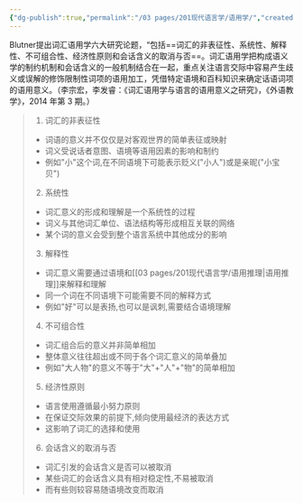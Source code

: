 ```yaml
---
{"dg-publish":true,"permalink":"/03 pages/201现代语言学/语用学/","created":"2024-12-20T19:04:49.448+08:00","updated":"2025-03-02T15:17:31.078+08:00"}
---
```


Blutner提出词汇语用学六大研究论题，“包括==词汇的非表征性、系统性、解释性、不可组合性、经济性原则和会话含义的取消与否==。词汇语用学把构成语义学的制约机制和会话含义的一般机制结合在一起，重点关注语言交际中容易产生歧义或误解的修饰限制性词项的语用加工，凭借特定语境和百科知识来确定话语词项的语用意义。（李宗宏，李发睿：《词汇语用学与语言的语用意义之研究》，《外语教学》，2014 年第 3 期。）

>  1. 词汇的非表征性
>  - 词语的意义并不仅仅是对客观世界的简单表征或映射
>  - 词义受说话者意图、语境等语用因素的影响和制约
>  - 例如"小"这个词,在不同语境下可能表示贬义("小人")或是亲昵("小宝贝")
>  
>  2. 系统性
>  - 词汇意义的形成和理解是一个系统性的过程
>  - 词义与其他词汇单位、语法结构等形成相互关联的网络
>  - 某个词的意义会受到整个语言系统中其他成分的影响
>  
>  3. 解释性
>  - 词汇意义需要通过语境和[[03 pages/201现代语言学/语用推理\|语用推理]]来解释和理解
>  - 同一个词在不同语境下可能需要不同的解释方式
>  - 例如"好"可以是表扬,也可以是讽刺,需要结合语境理解
>  
>  4. 不可组合性
>  - 词汇组合后的意义并非简单相加
>  - 整体意义往往超出或不同于各个词汇意义的简单叠加
>  - 例如"大人物"的意义不等于"大"+"人"+"物"的简单相加
>  
>  5. 经济性原则
>  - 语言使用遵循最小努力原则
>  - 在保证交际效果的前提下,倾向使用最经济的表达方式
>  - 这影响了词汇的选择和使用
>  
>  6. 会话含义的取消与否
>  - 词汇引发的会话含义是否可以被取消
>  - 某些词汇的会话含义具有相对稳定性,不易被取消
>  - 而有些则较容易随语境改变而取消
>  